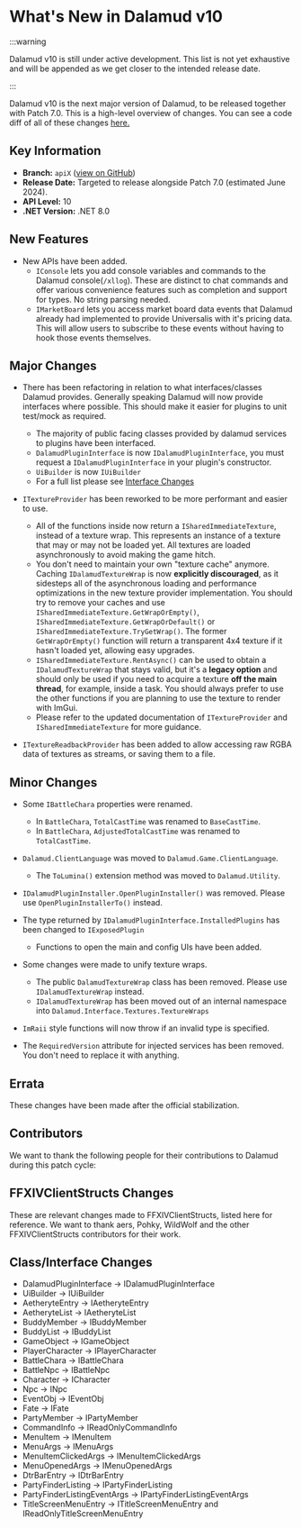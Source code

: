 # What's New in Dalamud v10

:::warning

Dalamud v10 is still under active development. This list is not yet exhaustive
and will be appended as we get closer to the intended release date.

:::

Dalamud v10 is the next major version of Dalamud, to be released together with
Patch 7.0. This is a high-level overview of changes. You can see a code diff of
all of these changes
[here.](https://github.com/goatcorp/dalamud/compare/master...apiX)

## Key Information

- **Branch:** `apiX`
  ([view on GitHub](https://github.com/goatcorp/Dalamud/tree/apiX))
- **Release Date:** Targeted to release alongside Patch 7.0 (estimated June
  2024).
- **API Level:** 10
- **.NET Version:** .NET 8.0

## New Features
- New APIs have been added.
  - `IConsole` lets you add console variables and commands to the Dalamud console(`/xllog`). These are distinct to chat commands and offer various convenience features such as completion and support for types. No string parsing needed.
  - `IMarketBoard` lets you access market board data events that Dalamud already had implemented to provide Universalis with it's pricing data. This will allow users to subscribe to these events without having to hook those events themselves. 

## Major Changes

- There has been refactoring in relation to what interfaces/classes Dalamud provides. Generally speaking Dalamud will now provide interfaces where possible. This should make it easier for plugins to unit test/mock as required.
  - The majority of public facing classes provided by dalamud services to plugins have been interfaced. 
  - `DalamudPluginInterface` is now `IDalamudPluginInterface`, you must request a `IDalamudPluginInterface` in your plugin's constructor.
  - `UiBuilder` is now `IUiBuilder`
  - For a full list please see [Interface Changes](#interface-changes)
 
- `ITextureProvider` has been reworked to be more performant and easier to use.
  - All of the functions inside now return a `ISharedImmediateTexture`, instead of a texture wrap. This represents an instance of a texture that may or may not be loaded yet. All textures are loaded asynchronously to avoid making the game hitch.
  - You don't need to maintain your own "texture cache" anymore. Caching `IDalamudTextureWrap` is now **explicitly discouraged**, as it sidesteps all of the asynchronous loading and performance optimizations in the new texture provider implementation. You should try to remove your caches and use `ISharedImmediateTexture.GetWrapOrEmpty()`, `ISharedImmediateTexture.GetWrapOrDefault()` or `ISharedImmediateTexture.TryGetWrap()`. The former `GetWrapOrEmpty()` function will return a transparent 4x4 texture if it hasn't loaded yet, allowing easy upgrades.
  - `ISharedImmediateTexture.RentAsync()` can be used to obtain a `IDalamudTextureWrap` that stays valid, but it's a **legacy option** and should only be used if you need to acquire a texture **off the main thread**, for example, inside a task. You should always prefer to use the other functions if you are planning to use the texture to render with ImGui.
  - Please refer to the updated documentation of `ITextureProvider` and `ISharedImmediateTexture` for more guidance.

- `ITextureReadbackProvider` has been added to allow accessing raw RGBA data of textures as streams, or saving them to a file.

## Minor Changes
- Some `IBattleChara` properties were renamed.
  - In `BattleChara`, `TotalCastTime` was renamed to `BaseCastTime`.
  - In `BattleChara`, `AdjustedTotalCastTime` was renamed to `TotalCastTime`.

- `Dalamud.ClientLanguage` was moved to `Dalamud.Game.ClientLanguage`.
  - The `ToLumina()` extension method was moved to `Dalamud.Utility`.
 
- `IDalamudPluginInstaller.OpenPluginInstaller()` was removed. Please use `OpenPluginInstallerTo()` instead.

- The type returned by `IDalamudPluginInterface.InstalledPlugins` has been changed to `IExposedPlugin`
  - Functions to open the main and config UIs have been added.

- Some changes were made to unify texture wraps.
  - The public `DalamudTextureWrap` class has been removed. Please use `IDalamudTextureWrap` instead.
  - `IDalamudTextureWrap` has been moved out of an internal namespace into `Dalamud.Interface.Textures.TextureWraps`

- `ImRaii` style functions will now throw if an invalid type is specified.

- The `RequiredVersion` attribute for injected services has been removed. You don't need to replace it with anything.

## Errata

These changes have been made after the official stabilization.

## Contributors

We want to thank the following people for their contributions to Dalamud during
this patch cycle:

## FFXIVClientStructs Changes

These are relevant changes made to FFXIVClientStructs, listed here for
reference. We want to thank aers, Pohky, WildWolf and the other
FFXIVClientStructs contributors for their work.
                                                            
## Class/Interface Changes
- DalamudPluginInterface -> IDalamudPluginInterface
- UiBuilder -> IUiBuilder
- AetheryteEntry -> IAetheryteEntry
- AetheryteList -> IAetheryteList
- BuddyMember -> IBuddyMember
- BuddyList -> IBuddyList
- GameObject -> IGameObject
- PlayerCharacter -> IPlayerCharacter
- BattleChara -> IBattleChara
- BattleNpc -> IBattleNpc
- Character -> ICharacter
- Npc -> INpc
- EventObj -> IEventObj
- Fate -> IFate
- PartyMember -> IPartyMember
- CommandInfo -> IReadOnlyCommandInfo
- MenuItem -> IMenuItem
- MenuArgs -> IMenuArgs
- MenuItemClickedArgs -> IMenuItemClickedArgs
- MenuOpenedArgs -> IMenuOpenedArgs
- DtrBarEntry -> IDtrBarEntry
- PartyFinderListing -> IPartyFinderListing
- PartyFinderListingEventArgs -> IPartyFinderListingEventArgs
- TitleScreenMenuEntry -> ITitleScreenMenuEntry and IReadOnlyTitleScreenMenuEntry
